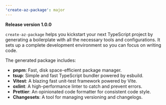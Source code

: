 ```yaml
---
'create-az-package': major
---
```


**Release version 1.0.0**

`create-az-package` helps you kickstart your next TypeScript project by
generating a boilerplate with all the necessary tools and configurations. It
sets up a complete development environment so you can focus on writing code.

The generated package includes:

- **pnpm**: Fast, disk space-efficient package manager.
- **tsup**: Simple and fast TypeScript bundler powered by esbuild.
- **Vitest**: A blazing fast unit-test framework powered by Vite.
- **oxlint**: A high-performance linter to catch and prevent errors.
- **Prettier**: An opinionated code formatter for consistent code style.
- **Changesets**: A tool for managing versioning and changelogs.